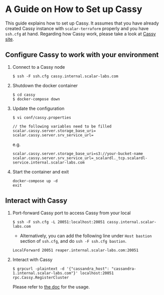 # A Guide on How to Set up Cassy

This guide explains how to set up Cassy.
It assumes that you have already created Cassy instance with `scalar-terraform` properly and you have `ssh.cfg` at hand. Regarding how Cassy work, please take a look at [Cassy site](https://github.com/scalar-labs/cassy).

## Configure Cassy to work with your environment

1. Connect to a Cassy node
    ```
    $ ssh -F ssh.cfg cassy.internal.scalar-labs.com
    ```

1. Shutdown the docker container
    ```
    $ cd cassy
    $ docker-compose down
    ```

1. Update the configuration
    ```
    $ vi conf/cassy.properties

    // the following variables need to be filled
    scalar.cassy.server.storage_base_uri=
    scalar.cassy.server.srv_service_url=
    ```

    e.g.
    ```
    scalar.cassy.server.storage_base_uri=s3://your-bucket-name
    scalar.cassy.server.srv_service_url=_scalardl._tcp.scalardl-service.internal.scalar-labs.com
    ```

1. Start the container and exit
    ```
    docker-compose up -d
    exit
    ```

## Interact with Cassy

1. Port-forward Cassy port to access Cassy from your local
    ```
    $ ssh -F ssh.cfg -L 20051:localhost:20051 cassy.internal.scalar-labs.com
    ```
    * Alternatively, you can add the following line under `Host bastion` section of `ssh.cfg`, and do `ssh -F ssh.cfg bastion`.
    ```
    LocalForward 20051 reaper.internal.scalar-labs.com:20051
    ```

1. Interact with Cassy
    ```
    $ grpcurl -plaintext -d '{"cassandra_host": "cassandra-1.internal.scalar-labs.com"}' localhost:20051 rpc.Cassy.RegisterCluster
    ```

    Please refer to [the doc](https://github.com/scalar-labs/cassy/blob/master/README.md) for the usage.
